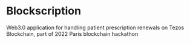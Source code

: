 # Blockscription
Web3.0 application for handling patient prescription renewals on Tezos Blockchain, part of 2022 Paris blockchain hackathon
